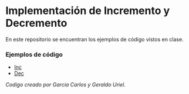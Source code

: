 # Implementación de Incremento y Decremento
En este repositorio se encuentran los ejemplos de código vistos en clase.

### Ejemplos de código
- [Inc](https://github.com/carlosgarcia0697/LenguajesInterfaz/blob/main/src/CodigoInc.txt)
- [Dec](https://github.com/carlosgarcia0697/LenguajesInterfaz/blob/main/src/CodigoDec.txt)

_Codigo creado por Garcia Carlos y Geraldo Uriel._

